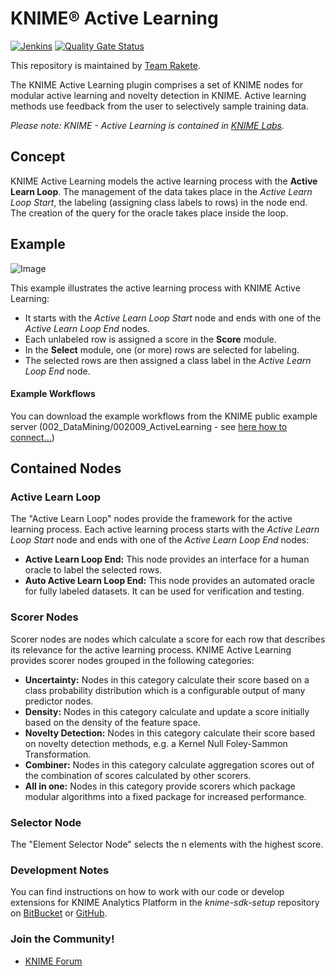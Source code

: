 # KNIME® Active Learning

[![Jenkins](https://jenkins.knime.com/buildStatus/icon?job=knime-activelearning%2Fmaster)](https://jenkins.knime.com/job/knime-activelearning/job/master/)
[![Quality Gate Status](https://sonarcloud.io/api/project_badges/measure?project=KNIME_knime-activelearning&metric=alert_status&token=55129ac721eacd76417f57921368ed587ad8339d)](https://sonarcloud.io/summary/new_code?id=KNIME_knime-activelearning)

This repository is maintained by [Team Rakete](mailto:team-rakete@knime.com).

The KNIME Active Learning plugin comprises a set of KNIME nodes for
modular active learning and novelty detection in KNIME. Active learning
methods use feedback from the user to selectively sample training data.

 _Please note: KNIME - Active Learning is contained
 in [KNIME Labs](http://tech.knime.org/knime-labs)._

## Concept

KNIME Active Learning models the active learning process with the
**Active Learn Loop**. The management of the data takes place in the
*Active Learn Loop Start*, the labeling (assigning class labels to rows)
in the node end. The creation of the query for the oracle takes place
inside the loop.

## Example

![Image](http://i.imgur.com/D2qPzgn.png)

This example illustrates the active learning process with KNIME Active
Learning:

-   It starts with the *Active Learn Loop Start* node and ends with one
    of the *Active Learn Loop End* nodes.
-   Each unlabeled row is assigned a score in the **Score** module.
-   In the **Select** module, one (or more) rows are selected
    for labeling.
-   The selected rows are then assigned a class label in the *Active
    Learn Loop End* node.

#### Example Workflows

You can download the example workflows from the KNIME public example
server (002\_DataMining/002009\_ActiveLearning - see [here how to
connect...](https://www.knime.org/example-workflows))

## Contained Nodes

### Active Learn Loop

The "Active Learn Loop" nodes provide the framework for the active
learning process. Each active learning process starts with the *Active
Learn Loop Start* node and ends with one of the *Active Learn Loop End*
nodes:

-   **Active Learn Loop End:** This node provides an interface for a
    human oracle to label the selected rows.
-   **Auto Active Learn Loop End:** This node provides an automated
    oracle for fully labeled datasets. It can be used for verification
    and testing.

### Scorer Nodes

Scorer nodes are nodes which calculate a score for each row that
describes its relevance for the active learning process. KNIME Active
Learning provides scorer nodes grouped in the following categories:

-   **Uncertainty:** Nodes in this category calculate their score based
    on a class probability distribution which is a configurable output
    of many predictor nodes.
-   **Density:** Nodes in this category calculate and update a score
    initially based on the density of the feature space.
-   **Novelty Detection:** Nodes in this category calculate their score
    based on novelty detection methods, e.g. a Kernel Null
    Foley-Sammon Transformation.
-   **Combiner:** Nodes in this category calculate aggregation scores
    out of the combination of scores calculated by other scorers.
-   **All in one:** Nodes in this category provide scorers which package
    modular algorithms into a fixed package for increased performance.

### Selector Node

The "Element Selector Node" selects the n elements with the highest
score.


### Development Notes
You can find instructions on how to work with our code or develop extensions for
KNIME Analytics Platform in the _knime-sdk-setup_ repository
on [BitBucket](https://bitbucket.org/KNIME/knime-sdk-setup)
or [GitHub](http://github.com/knime/knime-sdk-setup).

### Join the Community!
* [KNIME Forum](https://tech.knime.org/forum)



